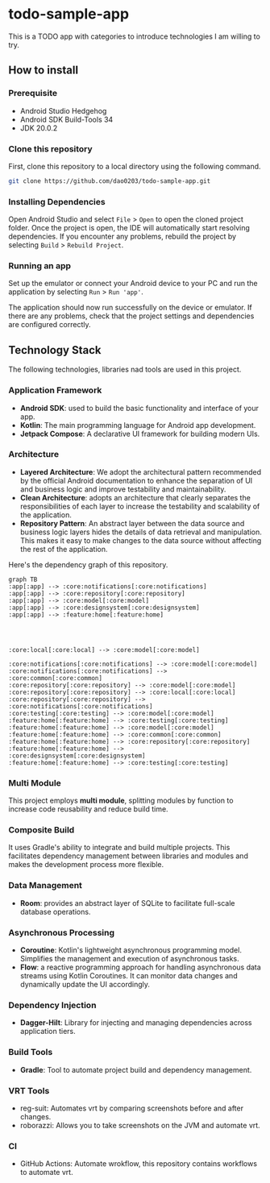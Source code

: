 # todo-sample-app
This is a TODO app with categories to introduce technologies I am willing to try.
## How to install

### Prerequisite
- Android Studio Hedgehog
- Android SDK Build-Tools 34
- JDK 20.0.2

### Clone this repository
First, clone this repository to a local directory using the following command.

```bash
git clone https://github.com/dao0203/todo-sample-app.git
```

### Installing Dependencies
Open Android Studio and select `File` > `Open` to open the cloned project folder. 
Once the project is open, the IDE will automatically start resolving dependencies. 
If you encounter any problems, rebuild the project by selecting `Build` > `Rebuild Project`.

### Running an app
Set up the emulator or connect your Android device to your PC and run the application by selecting `Run` > `Run 'app'`.

The application should now run successfully on the device or emulator. If there are any problems, check that the project settings and dependencies are configured correctly.

## Technology Stack
The following technologies, libraries nad tools are used in this project.

### Application Framework

- **Android SDK**: used to build the basic functionality and interface of your app.
- **Kotlin**: The main programming language for Android app development.
- **Jetpack Compose**: A declarative UI framework for building modern UIs.

### Architecture

- **Layered Architecture**: We adopt the architectural pattern recommended by the official Android documentation to enhance the separation of UI and business logic and improve testability and maintainability.
- **Clean Architecture**: adopts an architecture that clearly separates the responsibilities of each layer to increase the testability and scalability of the application.
- **Repository Pattern**: An abstract layer between the data source and business logic layers hides the details of data retrieval and manipulation. This makes it easy to make changes to the data source without affecting the rest of the application.

Here's the dependency graph of this repository.
```mermaid %%dependency graph
graph TB
:app[:app] --> :core:notifications[:core:notifications]
:app[:app] --> :core:repository[:core:repository]
:app[:app] --> :core:model[:core:model]
:app[:app] --> :core:designsystem[:core:designsystem]
:app[:app] --> :feature:home[:feature:home]




:core:local[:core:local] --> :core:model[:core:model]

:core:notifications[:core:notifications] --> :core:model[:core:model]
:core:notifications[:core:notifications] --> :core:common[:core:common]
:core:repository[:core:repository] --> :core:model[:core:model]
:core:repository[:core:repository] --> :core:local[:core:local]
:core:repository[:core:repository] --> :core:notifications[:core:notifications]
:core:testing[:core:testing] --> :core:model[:core:model]
:feature:home[:feature:home] --> :core:testing[:core:testing]
:feature:home[:feature:home] --> :core:model[:core:model]
:feature:home[:feature:home] --> :core:common[:core:common]
:feature:home[:feature:home] --> :core:repository[:core:repository]
:feature:home[:feature:home] --> :core:designsystem[:core:designsystem]
:feature:home[:feature:home] --> :core:testing[:core:testing]
```

### Multi Module
This project employs **multi module**, splitting modules by function to increase code reusability and reduce build time.

### Composite Build
It uses Gradle's ability to integrate and build multiple projects. This facilitates dependency management between libraries and modules and makes the development process more flexible.
 
### Data Management

- **Room**: provides an abstract layer of SQLite to facilitate full-scale database operations.

### Asynchronous Processing

- **Coroutine**: Kotlin's lightweight asynchronous programming model. Simplifies the management and execution of asynchronous tasks.
- **Flow**: a reactive programming approach for handling asynchronous data streams using Kotlin Coroutines. It can monitor data changes and dynamically update the UI accordingly.

### Dependency Injection

- **Dagger-Hilt**: Library for injecting and managing dependencies across application tiers.

### Build Tools

- **Gradle**: Tool to automate project build and dependency management.

### VRT Tools

- reg-suit: Automates vrt by comparing screenshots before and after changes.
- roborazzi: Allows you to take screenshots on the JVM and automate vrt.

### CI

- GitHub Actions: Automate wrokflow, this repository contains workflows to automate vrt.


